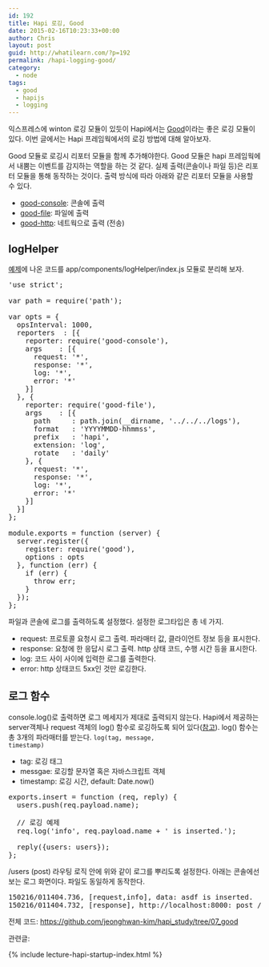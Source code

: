 ```yaml
---
id: 192
title: Hapi 로깅, Good
date: 2015-02-16T10:23:33+00:00
author: Chris
layout: post
guid: http://whatilearn.com/?p=192
permalink: /hapi-logging-good/
category:
  - node
tags:
  - good
  - hapijs
  - logging
---
```

익스프레스에 winton 로깅 모듈이 있듯이 Hapi에서는 <a href="https://github.com/hapijs/good">Good</a>이라는 좋은 로깅 모듈이 있다. 이번 글에서는 Hapi 프레임웍에서의 로깅 방법에 대해 알아보자.

Good 모듈로 로깅시 리포터 모듈을 함께 추가해야한다. Good 모듈은 hapi 프레임웍에서 내뿜는 이벤트를 감지하는 역할을 하는 것 같다. 실제 출력(콘솔이나 파일 등)은 리포터 모듈을 통해 동작하는 것이다. 출력 방식에 따라 아래와 같은 리포터 모듈을 사용할 수 있다.

<ul>
    <li><a href="https://github.com/hapijs/good-console">good-console</a>: 콘솔에 출력</li>
    <li><a href="https://github.com/hapijs/good-file">good-file</a>: 파일에 출력</li>
    <li><a href="https://github.com/hapijs/good-http">good-http</a>: 네트웍으로 출력 (전송)</li>
</ul>

<h2>logHelper</h2>

<a href="https://github.com/hapijs/good">예제</a>에 나온 코드를 app/components/logHelper/index.js 모듈로 분리해 보자.

<pre class="lang:js decode:true">'use strict';

var path = require('path');

var opts = {
  opsInterval: 1000,
  reporters  : [{
    reporter: require('good-console'),
    args    : [{
      request: '*',
      response: '*',
      log: '*',
      error: '*'
    }]
  }, {
    reporter: require('good-file'),
    args    : [{
      path     : path.join(__dirname, '../../../logs'),
      format   : 'YYYYMMDD-hhmmss',
      prefix   : 'hapi',
      extension: 'log',
      rotate   : 'daily'
    }, {
      request: '*',
      response: '*',
      log: '*',
      error: '*'
    }]
  }]
};

module.exports = function (server) {
  server.register({
    register: require('good'),
    options : opts
  }, function (err) {
    if (err) {
      throw err;
    }
  });
};
</pre>

파일과 콘솔에 로그를 출력하도록 설정했다. 설정한 로그타입은 총 네 가지.

<ul>
    <li>request: 프로토콜 요청시 로그 출력. 파라매터 값, 클라이언트 정보 등을 표시한다.</li>
    <li>response: 요청에 한 응답시 로그 출력. http 상태 코드, 수행 시간 등을 표시한다.</li>
    <li>log: 코드 사이 사이에 입력한 로그를 출력한다.</li>
    <li>error: http 상태코드 5xx인 것만 로깅한다.</li>
</ul>

<h2>로그 함수</h2>

console.log()로 출력하면 로그 메세지가 제대로 출력되지 않는다. Hapi에서 제공하는 server객체나 request 객체의 log() 함수로 로깅하도록 되어 있다(<a href="http://hapijs.com/tutorials/logging">참고</a>). log() 함수는 총 3개의 파라매터를 받는다. <code>log(tag, message, timestamp)</code>

<ul>
    <li>tag: 로깅 태그</li>
    <li>messgae: 로깅할 문자열 혹은 자바스크립트 객체</li>
    <li>timestamp: 로깅 시간, default: Date.now()</li>
</ul>

<pre class="lang:js decode:true " title="로깅 예제 ">exports.insert = function (req, reply) {
  users.push(req.payload.name);

  // 로깅 예제 
  req.log('info', req.payload.name + ' is inserted.');

  reply({users: users});
};
</pre>

/users (post) 라우팅 로직 안에 위와 같이 로그를 뿌리도록 설정한다. 아래는 콘솔에선 보는 로그 화면이다. 파일도 동일하게 동작한다.

<pre class="lang:sh decode:true " title="로깅 출력 ">150216/011404.736, [request,info], data: asdf is inserted.
150216/011404.732, [response], http://localhost:8000: post /users {} 200 (7ms) 
</pre>

전체 코드: <a href="https://github.com/jeonghwan-kim/hapi_study/tree/07_good">https://github.com/jeonghwan-kim/hapi_study/tree/07_good</a>

관련글:

{% include lecture-hapi-startup-index.html %}